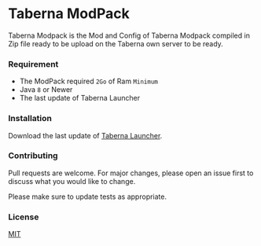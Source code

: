 # Taberna ModPack

Taberna Modpack is the Mod and Config of Taberna Modpack compiled in Zip file ready to be upload on the Taberna own server to be ready.

### Requirement 

- The ModPack required `2Go` of Ram `Minimum`
- Java `8` or Newer
- The last update of Taberna Launcher



### Installation

Download the last update of [Taberna Launcher](https://github.com/yoannbt2001/Taberna-ModPack/releases/latest).



### Contributing
Pull requests are welcome. For major changes, please open an issue first to discuss what you would like to change.

Please make sure to update tests as appropriate.



### License
[MIT](https://choosealicense.com/licenses/mit/)
